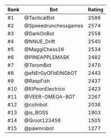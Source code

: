 Rank|Bot|Rating
---|---|---
#1|@TacticalBot|2586
#2|@Speeedrunchessgames|2574
#3|@DarkOnBot|2558
#4|@NNUE_Drift|2540
#5|@MaggiChess16|2534
#6|@PINEAPPLEMASK|2482
#7|@ToromBot|2470
#8|@eNErGyOFbEiNGbOT|2443
#9|@RaspFish|2437
#10|@ElPeonElectrico|2423
#11|@VEER-OMEGA-BOT|2267
#12|@colinbot|2036
#13|@is_BOSS|1903
#14|@Groot123456|1505
#15|@pawnrobot|1277
